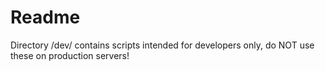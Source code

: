 # Readme

Directory /dev/ contains scripts intended for developers only, do NOT use these on production servers!
